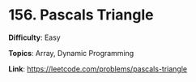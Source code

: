 # 156. Pascals Triangle

**Difficulty**: Easy

**Topics**: Array, Dynamic Programming

**Link**: https://leetcode.com/problems/pascals-triangle
